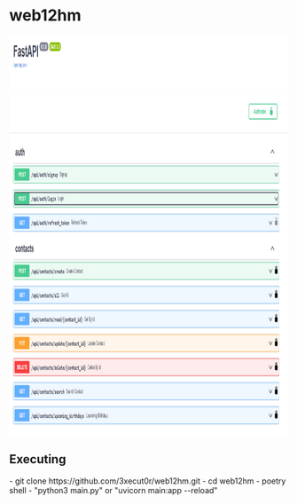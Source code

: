# web12hm

<img src="img/picture.png" width=1080 height=720>

<h2>Executing</h2>
- git clone https://github.com/3xecut0r/web12hm.git
- cd web12hm
- poetry shell
- "python3 main.py" or "uvicorn main:app --reload"
